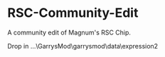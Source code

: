 # RSC-Community-Edit
A community edit of Magnum's RSC Chip.

Drop in ...\GarrysMod\garrysmod\data\expression2
